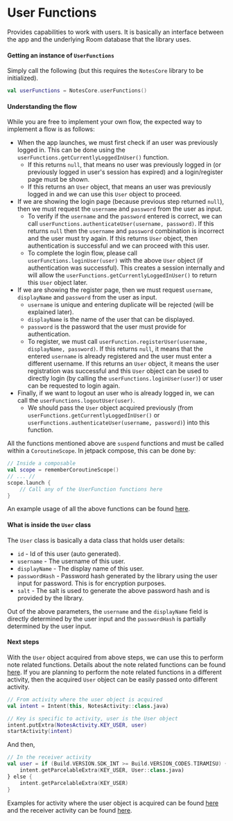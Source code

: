 # User Functions
Provides capabilities to work with users. It is basically an interface between the app and the underlying Room database that the library uses.

#### Getting an instance of `UserFunctions`
Simply call the following (but this requires the `NotesCore` library to be initialized).
```kotlin
val userFunctions = NotesCore.userFunctions()
```

#### Understanding the flow
While you are free to implement your own flow, the expected way to implement a flow is as follows:
* When the app launches, we must first check if an user was previously logged in. This can be done using the `userFunctions.getCurrentlyLoggedInUser()` function. 
  * If this returns `null`, that means no user was previously logged in (or previously logged in user's session has expired) and a login/register page must be shown.
  * If this returns an `User` object, that means an user was previously logged in and we can use this `User` object to proceed.
* If we are showing the login page (because previous step returned `null`), then we must request the `username` and `password` from the user as input.
  * To verify if the `username` and the `password` entered is correct, we can call `userFunctions.authenticateUser(username, password)`. If this returns `null` then the `username` and `password` combination is incorrect and the user must try again. If this returns `User` object, then authentication is successful and we can proceed with this user.
  * To complete the login flow, please call `userFunctions.loginUser(user)` with the above `User` object (if authentication was successful). This creates a session internally and will allow the `userFunctions.getCurrentlyLoggedInUser()` to return this `User` object later.
* If we are showing the register page, then we must request `username`, `displayName` and `password` from the user as input.
  * `username` is unique and entering duplicate will be rejected (will be explained later).
  * `displayName` is the name of the user that can be displayed.
  * `password` is the password that the user must provide for authentication.
  * To register, we must call `userFunction.registerUser(username, displayName, password)`. If this returns `null`, it means that the entered `username` is already registered and the user must enter a different username. If this returns an `User` object, it means the user registration was successful and this `User` object can be used to directly login (by calling the `userFunctions.loginUser(user)`) or user can be requested to login again.
* Finally, if we want to logout an user who is already logged in, we can call the `userFunctions.logoutUser(user)`.
  * We should pass the `User` object acquired previously (from `userFunctions.getCurrentlyLoggedInUser()` or `userFunctions.authenticateUser(username, password)`) into this function.

All the functions mentioned above are `suspend` functions and must be called within a `CoroutineScope`. In jetpack compose, this can be done by:
```kotlin
// Inside a composable
val scope = rememberCoroutineScope()
// ... //
scope.launch {
    // Call any of the UserFunction functions here
}
```

An example usage of all the above functions can be found [here](../app/src/main/java/com/corphish/notessample/MainActivity.kt).

#### What is inside the `User` class
The `User` class is basically a data class that holds user details:
* `id` - Id of this user (auto generated).
* `username` - The username of this user.
* `displayName` - The display name of this user.
* `passwordHash` - Password hash generated by the library using the user input for password. This is for encryption purposes.
* `salt` - The salt is used to generate the above password hash and is provided by the library.

Out of the above parameters, the `username` and the `displayName` field is directly determined by the user input and the `passwordHash` is partially determined by the user input.

#### Next steps
With the `User` object acquired from above steps, we can use this to perform note related functions. Details about the note related functions can be found [here](NoteFunctions.md). If you are planning to perform the note related functions in a different activity, then the acquired `User` object can be easily passed onto different activity.
```kotlin
// From activity where the user object is acquired
val intent = Intent(this, NotesActivity::class.java)

// Key is specific to activity, user is the User object
intent.putExtra(NotesActivity.KEY_USER, user)
startActivity(intent)
```

And then,
```kotlin
// In the receiver activity
val user = if (Build.VERSION.SDK_INT >= Build.VERSION_CODES.TIRAMISU) {
    intent.getParcelableExtra(KEY_USER, User::class.java)
} else {
    intent.getParcelableExtra(KEY_USER)
}
```

Examples for activity where the user object is acquired can be found [here](../app/src/main/java/com/corphish/notessample/MainActivity.kt) and the receiver activity can be found [here](../app/src/main/java/com/corphish/notessample/NotesActivity.kt).